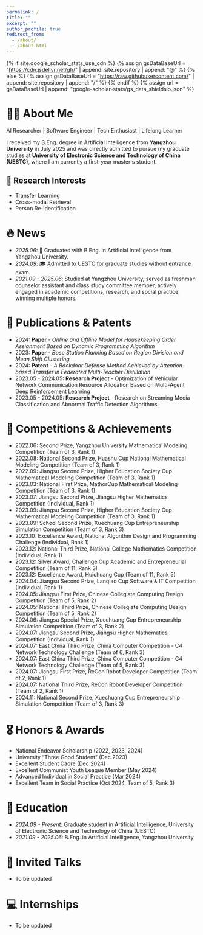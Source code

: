```yaml
---
permalink: /
title: ""
excerpt: ""
author_profile: true
redirect_from: 
  - /about/
  - /about.html
---
```


{% if site.google_scholar_stats_use_cdn %}
{% assign gsDataBaseUrl = "https://cdn.jsdelivr.net/gh/" | append: site.repository | append: "@" %}
{% else %}
{% assign gsDataBaseUrl = "https://raw.githubusercontent.com/" | append: site.repository | append: "/" %}
{% endif %}
{% assign url = gsDataBaseUrl | append: "google-scholar-stats/gs_data_shieldsio.json" %}

<span class='anchor' id='about-me'></span>

# 👨‍💻 About Me
AI Researcher | Software Engineer | Tech Enthusiast | Lifelong Learner

I received my B.Eng. degree in Artificial Intelligence from **Yangzhou University** in July 2025 and was directly admitted to pursue my graduate studies at **University of Electronic Science and Technology of China (UESTC)**, where I am currently a first-year master's student.

## 🧠 Research Interests
- Transfer Learning  
- Cross-modal Retrieval  
- Person Re-identification  

# 🔥 News
- *2025.06*: 🌟 Graduated with B.Eng. in Artificial Intelligence from Yangzhou University.
- *2024.09*: 🎓 Admitted to UESTC for graduate studies without entrance exam.
- *2021.09 - 2025.06*: Studied at Yangzhou University, served as freshman counselor assistant and class study committee member, actively engaged in academic competitions, research, and social practice, winning multiple honors.

# 📝 Publications & Patents
- 2024: **Paper** - *Online and Offline Model for Housekeeping Order Assignment Based on Dynamic Programming Algorithm*  
- 2023: **Paper** - *Base Station Planning Based on Region Division and Mean Shift Clustering*  
- 2024: **Patent** - *A Backdoor Defense Method Achieved by Attention-based Transfer in Federated Multi-Teacher Distillation*  
- 2023.05 - 2024.05: **Research Project** - Optimization of Vehicular Network Communication Resource Allocation Based on Multi-Agent Deep Reinforcement Learning  
- 2023.05 - 2024.05: **Research Project** - Research on Streaming Media Classification and Abnormal Traffic Detection Algorithms  

# 🚀 Competitions & Achievements
- 2022.06: Second Prize, Yangzhou University Mathematical Modeling Competition (Team of 3, Rank 1)  
- 2022.08: National Second Prize, Huashu Cup National Mathematical Modeling Competition (Team of 3, Rank 1)  
- 2022.09: Jiangsu Second Prize, Higher Education Society Cup Mathematical Modeling Competition (Team of 3, Rank 1)  
- 2023.03: National First Prize, MathorCup Mathematical Modeling Competition (Team of 3, Rank 1)  
- 2023.07: Jiangsu Second Prize, Jiangsu Higher Mathematics Competition (Individual, Rank 1)  
- 2023.09: Jiangsu Second Prize, Higher Education Society Cup Mathematical Modeling Competition (Team of 3, Rank 1)  
- 2023.09: School Second Prize, Xuechuang Cup Entrepreneurship Simulation Competition (Team of 3, Rank 3)  
- 2023.10: Excellence Award, National Algorithm Design and Programming Challenge (Individual, Rank 1)  
- 2023.12: National Third Prize, National College Mathematics Competition (Individual, Rank 1)  
- 2023.12: Silver Award, Challenge Cup Academic and Entrepreneurial Competition (Team of 11, Rank 3)  
- 2023.12: Excellence Award, Huichuang Cup (Team of 11, Rank 5)  
- 2024.04: Jiangsu Second Prize, Lanqiao Cup Software & IT Competition (Individual, Rank 1)  
- 2024.05: Jiangsu First Prize, Chinese Collegiate Computing Design Competition (Team of 5, Rank 2)  
- 2024.05: National Third Prize, Chinese Collegiate Computing Design Competition (Team of 5, Rank 2)  
- 2024.06: Jiangsu Special Prize, Xuechuang Cup Entrepreneurship Simulation Competition (Team of 3, Rank 2)  
- 2024.07: Jiangsu Second Prize, Jiangsu Higher Mathematics Competition (Individual, Rank 1)  
- 2024.07: East China Third Prize, China Computer Competition - C4 Network Technology Challenge (Team of 6, Rank 3)  
- 2024.07: East China Third Prize, China Computer Competition - C4 Network Technology Challenge (Team of 5, Rank 3)  
- 2024.07: Jiangsu First Prize, ReCon Robot Developer Competition (Team of 2, Rank 1)  
- 2024.07: National Third Prize, ReCon Robot Developer Competition (Team of 2, Rank 1)  
- 2024.11: National Second Prize, Xuechuang Cup Entrepreneurship Simulation Competition (Team of 3, Rank 3)  

# 🎖 Honors & Awards
- National Endeavor Scholarship (2022, 2023, 2024)  
- University “Three Good Student” (Dec 2023)  
- Excellent Student Cadre (Dec 2024)  
- Excellent Communist Youth League Member (May 2024)  
- Advanced Individual in Social Practice (Mar 2024)  
- Excellent Team in Social Practice (Oct 2024, Team of 5, Rank 3)  

# 📖 Education
- *2024.09 - Present*: Graduate student in Artificial Intelligence, University of Electronic Science and Technology of China (UESTC)  
- *2021.09 - 2025.06*: B.Eng. in Artificial Intelligence, Yangzhou University  

# 💬 Invited Talks
- To be updated

# 💻 Internships
- To be updated
